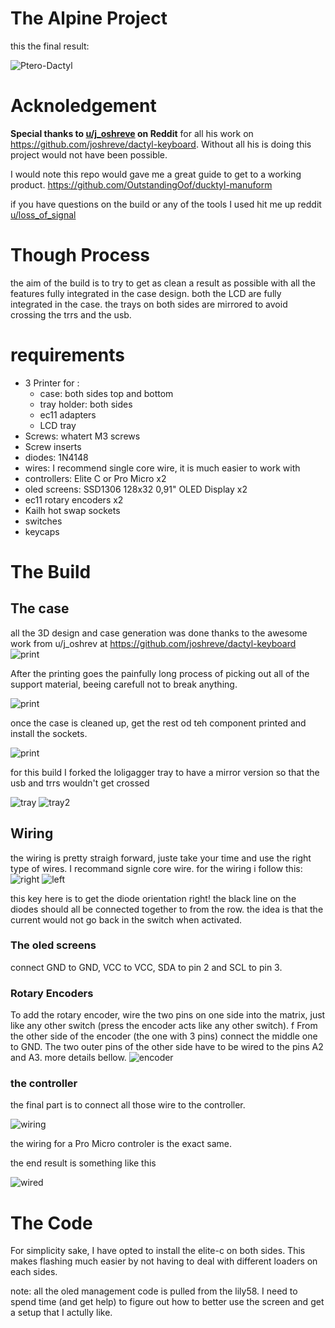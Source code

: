 # The Alpine Project

this the final result:

![Ptero-Dactyl](/media/Ptero-Dactyl.JPEG)


# Acknoledgement
**Special thanks to [u/j_oshreve](https://www.reddit.com/user/j_oshreve/) on Reddit** for all his work on https://github.com/joshreve/dactyl-keyboard. Without all his is doing this project would not have been possible. 

I would note this repo would gave me a great guide to get to a working product. https://github.com/OutstandingOof/ducktyl-manuform

if you have questions on the build or any of the tools I used hit me up reddit [u/loss_of_signal](https://www.reddit.com/user/loss_of_signal)

# Though Process
the aim of the build is to try to get as clean a result as possible with all the features fully integrated in the case design. both the LCD are fully integrated in the case. the trays on both sides are mirrored to avoid crossing the trrs and the usb. 

# requirements 
* 3 Printer for : 
  * case: both sides top and bottom
  * tray holder: both sides 
  * ec11 adapters
  * LCD tray
* Screws: whatert M3 screws
* Screw inserts
* diodes: 1N4148
* wires: I recommend single core wire, it is much easier to work with
* controllers: Elite C or Pro Micro x2
* oled screens: SSD1306 128x32 0,91" OLED Display x2
* ec11 rotary encoders x2 
* Kailh hot swap sockets
* switches
* keycaps

# The Build
## The case
all the 3D design and case generation was done thanks to the awesome work from u/j_oshrev at https://github.com/joshreve/dactyl-keyboard
![print](/media/Print.JPEG)

After the printing goes the painfully long process of picking out all of the support material, beeing carefull not to break anything. 

![print](/media/support.JPEG)

once the case is cleaned up, get the rest od teh component printed and install the sockets. 

![print](/media/kit.JPEG)

for this build I forked the loligagger tray to have a mirror version so that the usb and trrs wouldn't get crossed 

![tray](/media/tray.JPEG)
![tray2](/media/tray2.JPEG)


## Wiring 

the wiring is pretty straigh forward, juste take your time and use the right type of wires. I recommand signle core wire. for the wiring i follow this: 
![right](/media/dactyl_manuform_right_wire_diagram.png)
![left](/media/dactyl_manuform_left_wire_diagram.png)

this key here is to get the diode orientation right! the black line on the diodes should all be connected together to from the row. the idea is that the current would not go back in the switch when activated. 

### The oled screens
connect GND to GND, VCC to VCC, SDA to pin 2 and SCL to pin 3.

### Rotary Encoders
To add the rotary encoder, wire the two pins on one side into the matrix, just like any other switch (press the encoder acts like any other switch). f
From the other side of the encoder (the one with 3 pins) connect the middle one to GND. The two outer pins of the other side have to be wired to the pins A2 and A3. more details bellow.
![encoder](/media/encoder.jpeg)

### the controller

the final part is to connect all those wire to the controller. 

![wiring](/media/wiring.jpg)

the wiring for a Pro Micro controler is the exact same.

the end result is something like this

![wired](/media/wired.jpeg)

# The Code
For simplicity sake, I have opted to install the elite-c on both sides. This makes flashing much easier by not having to deal with different loaders on each sides.

note: all the oled management code is pulled from the lily58. I need to spend time (and get help) to figure out how to better use the screen and get a setup that I actully like.
